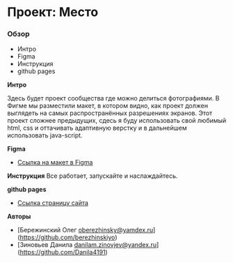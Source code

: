 # Проект: Место

### Обзор

* Интро
* Figma
* Инструкция
* github pages

**Интро**

Здесь будет проект сообщества где можно делиться фотографиями.
В Фигме мы разместили макет, в котором видно, как проект должен выглядеть на самых распространённых разрешениях экранов.
Этот проект сложнее предыдущих, сдесь я буду использовать свой любимый html, css и оттачивать адаптивную верстку и в дальнейшем использовать java-script.

**Figma**
* [Ссылка на макет в Figma](https://www.figma.com/file/2cn9N9jSkmxD84oJik7xL7/JavaScript.-Sprint-4?node-id=0%3A1)

**Инструкция**
Все работает, запускайте и наслаждайтесь.

**github pages**

* [Ссылка страницу сайта](https://danila4191.github.io/mesto-project/)

**Авторы**
* [Бережинский Олег oberezhinsky@yamdex.ru] (https://github.com/berezhinskiyo)
* [Зиновьев Данила danilam.zinovjev@yandex.ru] (https://github.com/Danila4191)
